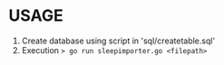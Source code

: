 # USAGE

1. Create database using script in 'sql/createtable.sql' 
2. Execution `> go run sleepimporter.go <filepath>` 

